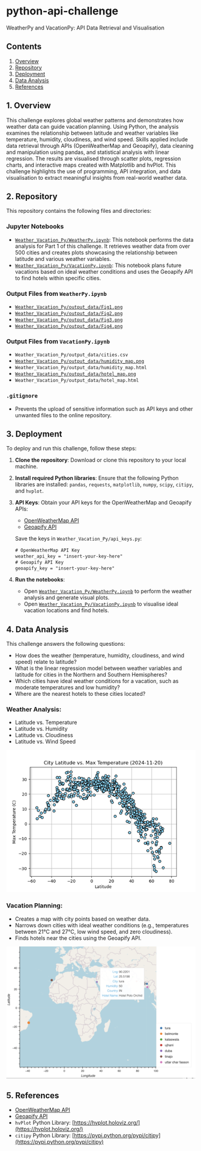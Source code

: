 # python-api-challenge
WeatherPy and VacationPy: API Data Retrieval and Visualisation


## Contents

1. [Overview](#1-overview)
2. [Repository](#2-repository)
3. [Deployment](#3-deployment)
4. [Data Analysis](#4-data-analysis)
5. [References](#5-references)

## 1. Overview

This challenge explores global weather patterns and demonstrates how weather data can guide vacation planning. Using Python, the analysis examines the relationship between latitude and weather variables like temperature, humidity, cloudiness, and wind speed. Skills applied include data retrieval through APIs (OpenWeatherMap and Geoapify), data cleaning and manipulation using pandas, and statistical analysis with linear regression. The results are visualised through scatter plots, regression charts, and interactive maps created with Matplotlib and hvPlot. This challenge highlights the use of programming, API integration, and data visualisation to extract meaningful insights from real-world weather data.

## 2. Repository

This repository contains the following files and directories:

### Jupyter Notebooks
- [`Weather_Vacation_Py/WeatherPy.ipynb`](Weather_Vacation_Py/WeatherPy.ipynb): This notebook performs the data analysis for Part 1 of this challenge. It retrieves weather data from over 500 cities and creates plots showcasing the relationship between latitude and various weather variables.
- [`Weather_Vacation_Py/VacationPy.ipynb`](Weather_Vacation_Py/VacationPy.ipynb): This notebook plans future vacations based on ideal weather conditions and uses the Geoapify API to find hotels within specific cities.

### Output Files from `WeatherPy.ipynb`
- [`Weather_Vacation_Py/output_data/Fig1.png`](Weather_Vacation_Py/output_data/Fig1.png)
- [`Weather_Vacation_Py/output_data/Fig2.png`](Weather_Vacation_Py/output_data/Fig2.png)
- [`Weather_Vacation_Py/output_data/Fig3.png`](Weather_Vacation_Py/output_data/Fig3.png)
- [`Weather_Vacation_Py/output_data/Fig4.png`](Weather_Vacation_Py/output_data/Fig4.png)

### Output Files from `VacationPy.ipynb`
- `Weather_Vacation_Py/output_data/cities.csv`
- [`Weather_Vacation_Py/output_data/humidity_map.png`](Weather_Vacation_Py/output_data/humidity_map.png)
- `Weather_Vacation_Py/output_data/humidity_map.html`
- [`Weather_Vacation_Py/output_data/hotel_map.png`](Weather_Vacation_Py/output_data/hotel_map.png)
- `Weather_Vacation_Py/output_data/hotel_map.html`

### `.gitignore`
- Prevents the upload of sensitive information such as API keys and other unwanted files to the online repository.

## 3. Deployment

To deploy and run this challenge, follow these steps:

1. **Clone the repository**:
   Download or clone this repository to your local machine.

2. **Install required Python libraries**:
   Ensure that the following Python libraries are installed: `pandas`, `requests`, `matplotlib`, `numpy`, `scipy`, `citipy`, and `hvplot`.

3. **API Keys**:
   Obtain your API keys for the OpenWeatherMap and Geoapify APIs:
   - [OpenWeatherMap API](https://openweathermap.org/api)
   - [Geoapify API](https://www.geoapify.com)

   Save the keys in `Weather_Vacation_Py/api_keys.py`:

   ```
   # OpenWeatherMap API Key
   weather_api_key = "insert-your-key-here"
   # Geoapify API Key
   geoapify_key = "insert-your-key-here"
   ```

4. **Run the notebooks**:
   - Open [`Weather_Vacation_Py/WeatherPy.ipynb`](Weather_Vacation_Py/WeatherPy.ipynb) to perform the weather analysis and generate visual plots.
   - Open [`Weather_Vacation_Py/VacationPy.ipynb`](Weather_Vacation_Py/VacationPy.ipynb) to visualise ideal vacation locations and find hotels.

## 4. Data Analysis

This challenge answers the following questions:
- How does the weather (temperature, humidity, cloudiness, and wind speed) relate to latitude?
- What is the linear regression model between weather variables and latitude for cities in the Northern and Southern Hemispheres?
- Which cities have ideal weather conditions for a vacation, such as moderate temperatures and low humidity?
- Where are the nearest hotels to these cities located?

### Weather Analysis:
- Latitude vs. Temperature
- Latitude vs. Humidity
- Latitude vs. Cloudiness
- Latitude vs. Wind Speed

![Scatter Plot](Weather_Vacation_Py/output_data/Fig1.png)

### Vacation Planning:
- Creates a map with city points based on weather data.
- Narrows down cities with ideal weather conditions (e.g., temperatures between 21°C and 27°C, low wind speed, and zero cloudiness).
- Finds hotels near the cities using the Geoapify API.

![hvPlot](images/hvplot.png)

## 5. References

- [OpenWeatherMap API](https://openweathermap.org/api)
- [Geoapify API](https://www.geoapify.com)
- `hvPlot` Python Library: [https://hvplot.holoviz.org/](https://hvplot.holoviz.org/)
- `citipy` Python Library: [https://pypi.python.org/pypi/citipy](https://pypi.python.org/pypi/citipy)

